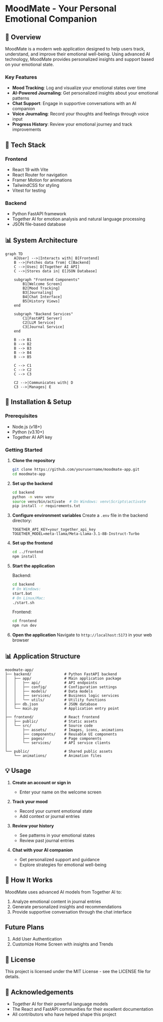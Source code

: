 # MoodMate - Your Personal Emotional Companion

## 📱 Overview

MoodMate is a modern web application designed to help users track, understand, and improve their emotional well-being. Using advanced AI technology, MoodMate provides personalized insights and support based on your emotional state.

### Key Features

- **Mood Tracking**: Log and visualize your emotional states over time
- **AI-Powered Journaling**: Get personalized insights about your emotional patterns
- **Chat Support**: Engage in supportive conversations with an AI companion
- **Voice Journaling**: Record your thoughts and feelings through voice input
- **Progress History**: Review your emotional journey and track improvements

## 🚀 Tech Stack

### Frontend
- React 19 with Vite
- React Router for navigation
- Framer Motion for animations
- TailwindCSS for styling
- Vitest for testing

### Backend
- Python FastAPI framework
- Together AI for emotion analysis and natural language processing
- JSON file-based database

## 📊 System Architecture

```mermaid
graph TD
    A[User] -->|Interacts with| B[Frontend]
    B -->|Fetches data from| C[Backend]
    C -->|Uses| D[Together AI API]
    C -->|Stores data in| E[JSON Database]
    
    subgraph "Frontend Components"
        B1[Welcome Screen]
        B2[Mood Tracking]
        B3[Journaling]
        B4[Chat Interface]
        B5[History Views]
    end
    
    subgraph "Backend Services"
        C1[FastAPI Server]
        C2[LLM Service]
        C3[Journal Service]
    end
    
    B --> B1
    B --> B2
    B --> B3
    B --> B4
    B --> B5
    
    C --> C1
    C --> C2
    C --> C3
    
    C2 -->|Communicates with| D
    C3 -->|Manages| E
```

## 🔧 Installation & Setup

### Prerequisites
- Node.js (v18+)
- Python (v3.10+)
- Together AI API key

### Getting Started

1. **Clone the repository**
   ```bash
   git clone https://github.com/yourusername/moodmate-app.git
   cd moodmate-app
   ```

2. **Set up the backend**
   ```bash
   cd backend
   python -m venv venv
   source venv/bin/activate  # On Windows: venv\Scripts\activate
   pip install -r requirements.txt
   ```

3. **Configure environment variables**
   Create a `.env` file in the backend directory:
   ```
   TOGETHER_API_KEY=your_together_api_key
   TOGETHER_MODEL=meta-llama/Meta-Llama-3.1-8B-Instruct-Turbo
   ```

4. **Set up the frontend**
   ```bash
   cd ../frontend
   npm install
   ```

5. **Start the application**
   
   Backend:
   ```bash
   cd backend
   # On Windows:
   start.bat
   # On Linux/Mac:
   ./start.sh
   ```
   
   Frontend:
   ```bash
   cd frontend
   npm run dev
   ```

6. **Open the application**
   Navigate to `http://localhost:5173` in your web browser

## 📊 Application Structure

```
moodmate-app/
├── backend/               # Python FastAPI backend
│   ├── app/               # Main application package
│   │   ├── api/           # API endpoints
│   │   ├── config/        # Configuration settings
│   │   ├── models/        # Data models
│   │   ├── services/      # Business logic services
│   │   └── utils/         # Utility functions
│   ├── db.json            # JSON database
│   └── main.py            # Application entry point
│
├── frontend/              # React frontend
│   ├── public/            # Static assets
│   └── src/               # Source code
│       ├── assets/        # Images, icons, animations
│       ├── components/    # Reusable UI components
│       ├── pages/         # Page components
│       └── services/      # API service clients
│
└── public/                # Shared public assets
    └── animations/        # Animation files
```

## 💡 Usage

1. **Create an account or sign in**
   - Enter your name on the welcome screen

2. **Track your mood**
   - Record your current emotional state
   - Add context or journal entries

3. **Review your history**
   - See patterns in your emotional states
   - Review past journal entries

4. **Chat with your AI companion**
   - Get personalized support and guidance
   - Explore strategies for emotional well-being

## 🧠 How It Works

MoodMate uses advanced AI models from Together AI to:
1. Analyze emotional content in journal entries
2. Generate personalized insights and recommendations
3. Provide supportive conversation through the chat interface

## Future Plans
1. Add User Authentication
2. Customize Home Screen with insights and Trends

## 📜 License

This project is licensed under the MIT License - see the LICENSE file for details.

## 🙏 Acknowledgements

- Together AI for their powerful language models
- The React and FastAPI communities for their excellent documentation
- All contributors who have helped shape this project 
